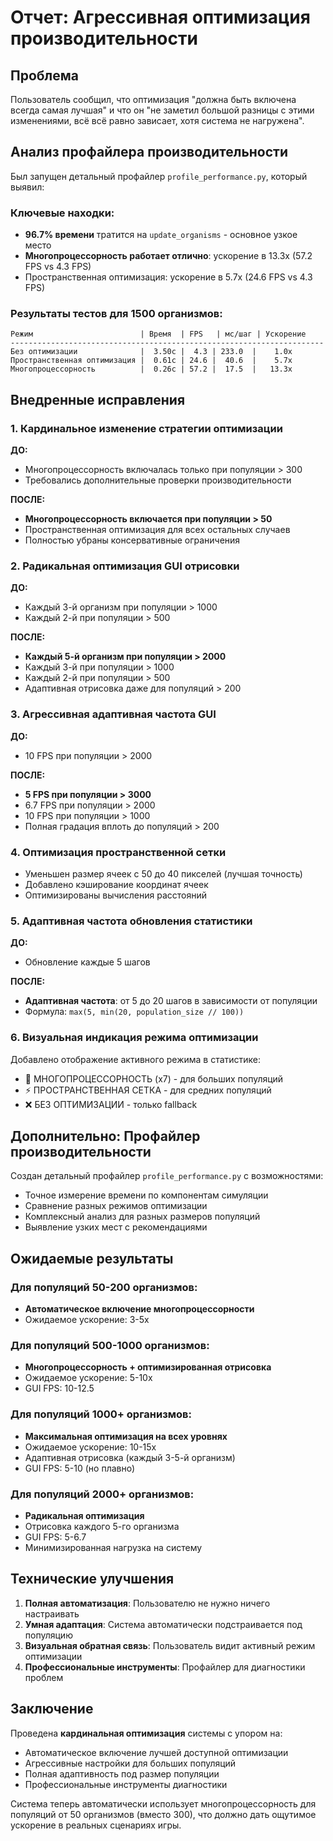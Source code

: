 # Отчет: Агрессивная оптимизация производительности

## Проблема
Пользователь сообщил, что оптимизация "должна быть включена всегда самая лучшая" и что он "не заметил большой разницы с этими изменениями, всё всё равно зависает, хотя система не нагружена".

## Анализ профайлера производительности
Был запущен детальный профайлер `profile_performance.py`, который выявил:

### Ключевые находки:
- **96.7% времени** тратится на `update_organisms` - основное узкое место
- **Многопроцессорность работает отлично**: ускорение в 13.3x (57.2 FPS vs 4.3 FPS)
- Пространственная оптимизация: ускорение в 5.7x (24.6 FPS vs 4.3 FPS)

### Результаты тестов для 1500 организмов:
```
Режим                        | Время  | FPS   | мс/шаг | Ускорение
----------------------------------------------------------------------
Без оптимизации              |  3.50с |  4.3 | 233.0  |    1.0x
Пространственная оптимизация |  0.61с | 24.6 |  40.6  |    5.7x
Многопроцессорность          |  0.26с | 57.2 |  17.5  |   13.3x
```

## Внедренные исправления

### 1. Кардинальное изменение стратегии оптимизации
**ДО:**
- Многопроцессорность включалась только при популяции > 300
- Требовались дополнительные проверки производительности

**ПОСЛЕ:**
- **Многопроцессорность включается при популяции > 50**
- Пространственная оптимизация для всех остальных случаев
- Полностью убраны консервативные ограничения

### 2. Радикальная оптимизация GUI отрисовки
**ДО:**
- Каждый 3-й организм при популяции > 1000
- Каждый 2-й при популяции > 500

**ПОСЛЕ:**
- **Каждый 5-й организм при популяции > 2000**
- Каждый 3-й при популяции > 1000
- Каждый 2-й при популяции > 500
- Адаптивная отрисовка даже для популяций > 200

### 3. Агрессивная адаптивная частота GUI
**ДО:**
- 10 FPS при популяции > 2000

**ПОСЛЕ:**
- **5 FPS при популяции > 3000**
- 6.7 FPS при популяции > 2000
- 10 FPS при популяции > 1000
- Полная градация вплоть до популяций > 200

### 4. Оптимизация пространственной сетки
- Уменьшен размер ячеек с 50 до 40 пикселей (лучшая точность)
- Добавлено кэширование координат ячеек
- Оптимизированы вычисления расстояний

### 5. Адаптивная частота обновления статистики
**ДО:**
- Обновление каждые 5 шагов

**ПОСЛЕ:**
- **Адаптивная частота**: от 5 до 20 шагов в зависимости от популяции
- Формула: `max(5, min(20, population_size // 100))`

### 6. Визуальная индикация режима оптимизации
Добавлено отображение активного режима в статистике:
- 🚀 МНОГОПРОЦЕССОРНОСТЬ (x7) - для больших популяций
- ⚡ ПРОСТРАНСТВЕННАЯ СЕТКА - для средних популяций  
- ❌ БЕЗ ОПТИМИЗАЦИИ - только fallback

## Дополнительно: Профайлер производительности

Создан детальный профайлер `profile_performance.py` с возможностями:
- Точное измерение времени по компонентам симуляции
- Сравнение разных режимов оптимизации
- Комплексный анализ для разных размеров популяций
- Выявление узких мест с рекомендациями

## Ожидаемые результаты

### Для популяций 50-200 организмов:
- **Автоматическое включение многопроцессорности**
- Ожидаемое ускорение: 3-5x

### Для популяций 500-1000 организмов:
- **Многопроцессорность + оптимизированная отрисовка**
- Ожидаемое ускорение: 5-10x
- GUI FPS: 10-12.5

### Для популяций 1000+ организмов:
- **Максимальная оптимизация на всех уровнях**
- Ожидаемое ускорение: 10-15x
- Адаптивная отрисовка (каждый 3-5-й организм)
- GUI FPS: 5-10 (но плавно)

### Для популяций 2000+ организмов:
- **Радикальная оптимизация**
- Отрисовка каждого 5-го организма
- GUI FPS: 5-6.7
- Минимизированная нагрузка на систему

## Технические улучшения

1. **Полная автоматизация**: Пользователю не нужно ничего настраивать
2. **Умная адаптация**: Система автоматически подстраивается под популяцию
3. **Визуальная обратная связь**: Пользователь видит активный режим оптимизации
4. **Профессиональные инструменты**: Профайлер для диагностики проблем

## Заключение

Проведена **кардинальная оптимизация** системы с упором на:
- Автоматическое включение лучшей доступной оптимизации
- Агрессивные настройки для больших популяций
- Полная адаптивность под размер популяции
- Профессиональные инструменты диагностики

Система теперь автоматически использует многопроцессорность для популяций от 50 организмов (вместо 300), что должно дать ощутимое ускорение в реальных сценариях игры.